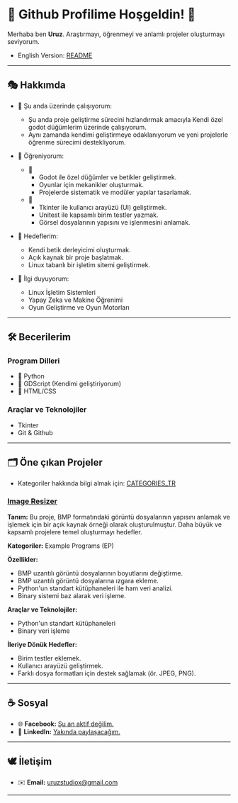 # 🐺 Github Profilime Hoşgeldin! 🍁
Merhaba ben **Uruz**. Araştırmayı, öğrenmeyi ve anlamlı projeler oluşturmayı seviyorum.
- English Version: [README](README.md)

---

## 🎭 Hakkımda
- 📑 Şu anda üzerinde çalışıyorum:
  <!-- - Şu anda proje geliştirme sürecini hızlandırmak amacıyla Python 
  modülleri üzerinde çalışıyorum.-->
  - Şu anda proje geliştirme sürecini hızlandırmak amacıyla Kendi özel godot
  düğümlerim üzerinde çalışıyorum.
  - Aynı zamanda kendimi geliştirmeye odaklanıyorum ve yeni projelerle öğrenme
  sürecimi destekliyorum.
  
- 🌱 Öğreniyorum:
  - 🥇
    - Godot ile özel düğümler ve betikler geliştirmek.
    - Oyunlar için mekanikler oluşturmak.
    - Projelerde sistematik ve modüler yapılar tasarlamak.
  - 🥈
    - Tkinter ile kullanıcı arayüzü (UI) geliştirmek.
    - Unitest ile kapsamlı birim testler yazmak.
    - Görsel dosyalarının yapısını ve işlenmesini anlamak.

- 🎯 Hedeflerim:
  - Kendi betik derleyicimi oluşturmak.
  - Açık kaynak bir proje başlatmak.
  - Linux tabanlı bir işletim sitemi geliştirmek.

- 🔎 İlgi duyuyorum:
  - Linux İşletim Sistemleri
  - Yapay Zeka ve Makine Öğrenimi
  - Oyun Geliştirme ve Oyun Motorları

---

## 🛠️ Becerilerim

### Program Dilleri
- 🥇 Python
- 🥈 GDScript (Kendimi geliştiriyorum)
- 🥉 HTML/CSS

###  Araçlar ve Teknolojiler
- Tkinter
- Git & Github

---

## 🗂️ Öne çıkan Projeler
- Kategoriler hakkında bilgi almak için: [CATEGORIES_TR](docs/tr/CATEGORIES_TR.md)

### [Image Resizer](https://github.com/uruzstudiox/ImageResizer)
**Tanım:**
Bu proje, BMP formatındaki görüntü dosyalarının yapısını anlamak ve işlemek
için bir açık kaynak örneği olarak oluşturulmuştur. Daha büyük ve kapsamlı 
projelere temel oluşturmayı hedefler.

**Kategoriler:** Example Programs (EP)

**Özellikler:**
- BMP uzantılı görüntü dosyalarının boyutlarını değiştirme.
- BMP uzantılı görüntü dosyalarına ızgara ekleme.
- Python'un standart kütüphaneleri ile ham veri analizi.
- Binary sistemi baz alarak veri işleme.

**Araçlar ve Teknolojiler:**
- Python'un standart kütüphaneleri
- Binary veri işleme

**İleriye Dönük Hedefler:**
- Birim testler eklemek.
- Kullanıcı arayüzü geliştirmek.
- Farklı dosya formatları için destek sağlamak (ör. JPEG, PNG).

---

## ☕ Sosyal
- 🌐 **Facebook:** [Şu an aktif değilim.]()
- 🤝 **LinkedIn:** [Yakında paylaşacağım.]()

---

## 🕊️ İletişim
  - ✉️ **Email:** [uruzstudiox@gmail.com](mailto:uruzstudiox@gmail.com)

---

<footer>
</footer>